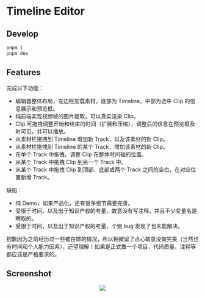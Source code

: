 # Timeline Editor

## Develop

```bash
pnpm i
pnpm dev
```

## Features

完成以下功能：

* 编辑器整体布局，左边栏加载素材，底部为 Timeline，中部为选中 Clip 的信息展示和预览框。
* 纯前端实现视频帧的图片提取，可以真实渲染 Clip。
* Clip 可拖拽调整开始和结束的时间（扩展和压缩），调整后的信息在预览框及时可见，并可以播放。
* 从素材栏拖拽到 Timeline 增加新 Track，以及该素材的新 Clip。
* 从素材栏拖拽到 Timeline 的某个 Track，增加该素材的新 Clip。
* 在单个 Track 中拖拽，调整 Clip 在整体时间轴的位置。
* 从某个 Track 中拖拽 Clip 到另一个 Track 中。
* 从某个 Track 中拖拽 Clip 到顶部、底部或两个 Track 之间的空白，在对应位置新增 Track。

缺陷：

* 纯 Demo，如果产品化，还有很多细节需要完善。
* 受限于时间，以及出于知识产权的考量，故意没有写注释，并且不少变量名是瞎取的。
* 受限于时间，以及出于知识产权的考量，个别 bug 发现了也未能解决。

抱歉因为之前经历过一些被白嫖的情况，所以稍微留了点心故意没做完美（当然也有时间和个人能力因素），还望理解！如果是正式做一个项目，代码质量、注释等都应该是严格要求的。

## Screenshot

<p align='center'>
  <img src="https://github.com/YuhangGe/timeline-demo/blob/main/screenshots/kk.gif?raw=true" />
</p>
